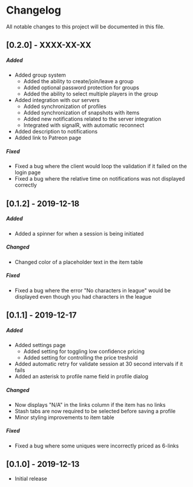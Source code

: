 # Changelog
All notable changes to this project will be documented in this file.

## [0.2.0] - XXXX-XX-XX
##### Added
- Added group system
    - Added the ability to create/join/leave a group
    - Added optional password protection for groups
    - Added the ability to select multiple players in the group
- Added integration with our servers
    - Added synchronization of profiles
    - Added synchronization of snapshots with items
    - Added new notifications related to the server integration
    - Integrated with signalR, with automatic reconnect
- Added description to notifications
- Added link to Patreon page
##### Fixed
- Fixed a bug where the client would loop the validation if it failed on the login page
- Fixed a bug where the relative time on notifications was not displayed correctly

## [0.1.2] - 2019-12-18
##### Added
- Added a spinner for when a session is being initiated
##### Changed
- Changed color of a placeholder text in the item table
##### Fixed
- Fixed a bug where the error "No characters in league" would be displayed even though you had characters in the league

## [0.1.1] - 2019-12-17
##### Added
- Added settings page
    - Added setting for toggling low confidence pricing
    - Added setting for controlling the price treshold
- Added automatic retry for validate session at 30 second intervals if it fails
- Added an asterisk to profile name field in profile dialog
##### Changed
- Now displays "N/A" in the links column if the item has no links
- Stash tabs are now required to be selected before saving a profile
- Minor styling improvements to item table
##### Fixed
- Fixed a bug where some uniques were incorrectly priced as 6-links

## [0.1.0] - 2019-12-13
- Initial release
